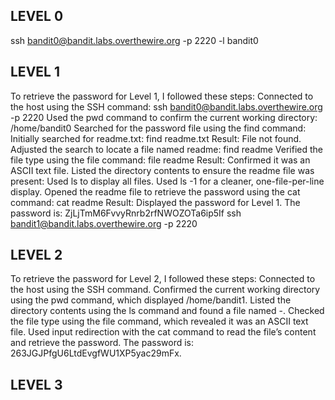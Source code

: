 ## LEVEL 0 
ssh bandit0@bandit.labs.overthewire.org -p 2220 -l bandit0

## LEVEL 1
To retrieve the password for Level 1, I followed these steps:
Connected to the host using the SSH command:
ssh bandit0@bandit.labs.overthewire.org -p 2220
Used the pwd command to confirm the current working directory:
/home/bandit0
Searched for the password file using the find command:
Initially searched for readme.txt:
find readme.txt
Result: File not found.
Adjusted the search to locate a file named readme:
find readme
Verified the file type using the file command:
file readme
Result: Confirmed it was an ASCII text file.
Listed the directory contents to ensure the readme file was present:
Used ls to display all files.
Used ls -1 for a cleaner, one-file-per-line display.
Opened the readme file to retrieve the password using the cat command:
cat readme
Result: Displayed the password for Level 1.
The password  is: ZjLjTmM6FvvyRnrb2rfNWOZOTa6ip5If
ssh bandit1@bandit.labs.overthewire.org -p 2220

## LEVEL 2
To retrieve the password for Level 2, I followed these steps:
Connected to the host using the SSH command.
Confirmed the current working directory using the pwd command, which displayed /home/bandit1.
Listed the directory contents using the ls command and found a file named -.
Checked the file type using the file command, which revealed it was an ASCII text file.
Used input redirection with the cat command to read the file’s content and retrieve the password.
The password is: 263JGJPfgU6LtdEvgfWU1XP5yac29mFx.

## LEVEL 3



